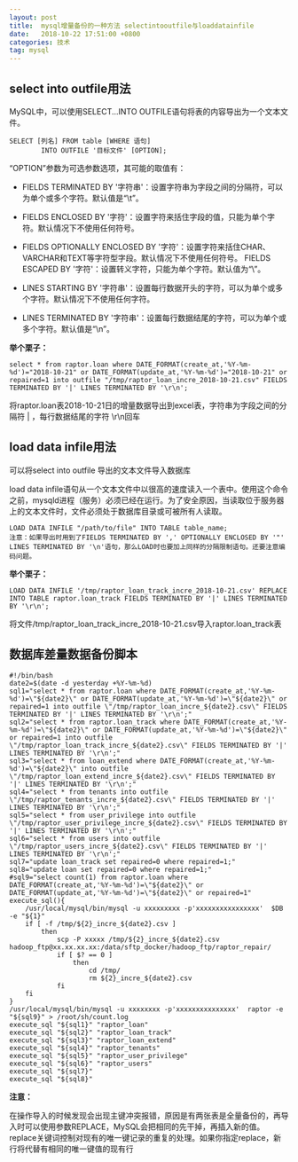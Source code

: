```yaml
---
layout: post
title:  mysql增量备份的一种方法 selectintooutfile与loaddatainfile
date:   2018-10-22 17:51:00 +0800
categories: 技术
tag: mysql
---
```



select into outfile用法
---
MySQL中，可以使用SELECT...INTO OUTFILE语句将表的内容导出为一个文本文件。

    SELECT [列名] FROM table [WHERE 语句]
    		INTO OUTFILE '目标文件' [OPTION];

“OPTION”参数为可选参数选项，其可能的取值有：

- FIELDS TERMINATED BY '字符串'：设置字符串为字段之间的分隔符，可以为单个或多个字符。默认值是“\t”。

- FIELDS ENCLOSED BY '字符'：设置字符来括住字段的值，只能为单个字符。默认情况下不使用任何符号。

- FIELDS OPTIONALLY ENCLOSED BY '字符'：设置字符来括住CHAR、VARCHAR和TEXT等字符型字段。默认情况下不使用任何符号。
FIELDS ESCAPED BY '字符'：设置转义字符，只能为单个字符。默认值为“\”。

- LINES STARTING BY '字符串'：设置每行数据开头的字符，可以为单个或多个字符。默认情况下不使用任何字符。

- LINES TERMINATED BY '字符串'：设置每行数据结尾的字符，可以为单个或多个字符。默认值是“\n”。

**举个栗子：**

    select * from raptor.loan where DATE_FORMAT(create_at,'%Y-%m-%d')="2018-10-21" or DATE_FORMAT(update_at,'%Y-%m-%d')="2018-10-21" or repaired=1 into outfile "/tmp/raptor_loan_incre_2018-10-21.csv" FIELDS TERMINATED BY '|' LINES TERMINATED BY '\r\n';

将raptor.loan表2018-10-21日的增量数据导出到excel表，字符串为字段之间的分隔符 | ，每行数据结尾的字符 \r\n回车

load data infile用法
---

可以将select into outfile 导出的文本文件导入数据库

load data infile语句从一个文本文件中以很高的速度读入一个表中。使用这个命令之前，mysqld进程（服务）必须已经在运行。为了安全原因，当读取位于服务器上的文本文件时，文件必须处于数据库目录或可被所有人读取。

    LOAD DATA INFILE "/path/to/file" INTO TABLE table_name;
    注意：如果导出时用到了FIELDS TERMINATED BY ',' OPTIONALLY ENCLOSED BY '"' LINES TERMINATED BY '\n'语句，那么LOAD时也要加上同样的分隔限制语句。还要注意编码问题。

**举个栗子：**

    LOAD DATA INFILE '/tmp/raptor_loan_track_incre_2018-10-21.csv' REPLACE INTO TABLE raptor.loan_track FIELDS TERMINATED BY '|' LINES TERMINATED BY '\r\n';

将文件/tmp/raptor_loan_track_incre_2018-10-21.csv导入raptor.loan_track表

数据库差量数据备份脚本
---

```
#!/bin/bash
date2=$(date -d yesterday +%Y-%m-%d)
sql1="select * from raptor.loan where DATE_FORMAT(create_at,'%Y-%m-%d')=\"${date2}\" or DATE_FORMAT(update_at,'%Y-%m-%d')=\"${date2}\" or repaired=1 into outfile \"/tmp/raptor_loan_incre_${date2}.csv\" FIELDS TERMINATED BY '|' LINES TERMINATED BY '\r\n';"
sql2="select * from raptor.loan_track where DATE_FORMAT(create_at,'%Y-%m-%d')=\"${date2}\" or DATE_FORMAT(update_at,'%Y-%m-%d')=\"${date2}\" or repaired=1 into outfile \"/tmp/raptor_loan_track_incre_${date2}.csv\" FIELDS TERMINATED BY '|' LINES TERMINATED BY '\r\n';"
sql3="select * from loan_extend where DATE_FORMAT(create_at,'%Y-%m-%d')=\"${date2}\" into outfile \"/tmp/raptor_loan_extend_incre_${date2}.csv\" FIELDS TERMINATED BY '|' LINES TERMINATED BY '\r\n';"
sql4="select * from tenants into outfile \"/tmp/raptor_tenants_incre_${date2}.csv\" FIELDS TERMINATED BY '|' LINES TERMINATED BY '\r\n';"
sql5="select * from user_privilege into outfile \"/tmp/raptor_user_privilege_incre_${date2}.csv\" FIELDS TERMINATED BY '|' LINES TERMINATED BY '\r\n';"
sql6="select * from users into outfile \"/tmp/raptor_users_incre_${date2}.csv\" FIELDS TERMINATED BY '|' LINES TERMINATED BY '\r\n';"
sql7="update loan_track set repaired=0 where repaired=1;"
sql8="update loan set repaired=0 where repaired=1;"
#sql9="select count(1) from raptor.loan where DATE_FORMAT(create_at,'%Y-%m-%d')=\"${date2}\" or DATE_FORMAT(update_at,'%Y-%m-%d')=\"${date2}\" or repaired=1"
execute_sql(){
    /usr/local/mysql/bin/mysql -u xxxxxxxxx -p'xxxxxxxxxxxxxxxx'  $DB -e "${1}"
    if [ -f /tmp/${2}_incre_${date2}.csv ]
        then
            scp -P xxxxx /tmp/${2}_incre_${date2}.csv hadoop_ftp@xx.xx.xx.xx:/data/sftp_docker/hadoop_ftp/raptor_repair/
            if [ $? == 0 ]
                then
                    cd /tmp/
                    rm ${2}_incre_${date2}.csv
            fi
    fi
}
/usr/local/mysql/bin/mysql -u xxxxxxxx -p'xxxxxxxxxxxxxxx'  raptor -e "${sql9}" > /root/sh/count.log
execute_sql "${sql1}" "raptor_loan"
execute_sql "${sql2}" "raptor_loan_track"
execute_sql "${sql3}" "raptor_loan_extend"
execute_sql "${sql4}" "raptor_tenants"
execute_sql "${sql5}" "raptor_user_privilege"
execute_sql "${sql6}" "raptor_users"
execute_sql "${sql7}"
execute_sql "${sql8}"
```

**注意：**

在操作导入的时候发现会出现主键冲突报错，原因是有两张表是全量备份的，再导入时可以使用参数REPLACE，MySQL会把相同的先干掉，再插入新的值。replace关键词控制对现有的唯一键记录的重复的处理。如果你指定replace，新行将代替有相同的唯一键值的现有行